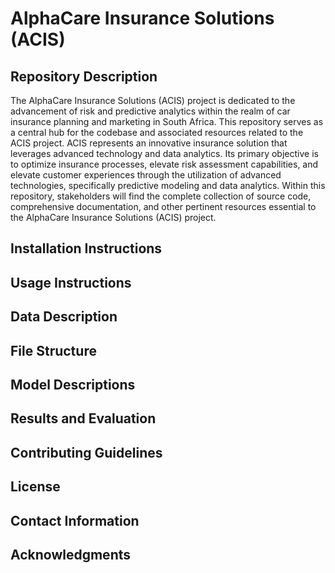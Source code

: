 # AlphaCare Insurance Solutions (ACIS)

## Repository Description
 The AlphaCare Insurance Solutions (ACIS) project is dedicated to the advancement of risk and predictive analytics within the realm of car insurance planning and marketing in South Africa. This repository serves as a central hub for the codebase and associated resources related to the ACIS project. 
ACIS represents an innovative insurance solution that leverages advanced technology and data analytics. Its primary objective is to optimize insurance processes, elevate risk assessment capabilities, and elevate customer experiences through the utilization of advanced technologies, specifically predictive modeling and data analytics. Within this repository, stakeholders will find the complete collection of source code, comprehensive documentation, and other pertinent resources essential to the AlphaCare Insurance Solutions (ACIS) project.

## Installation Instructions

## Usage Instructions

## Data Description

## File Structure

## Model Descriptions

## Results and Evaluation

## Contributing Guidelines

## License

## Contact Information

## Acknowledgments

